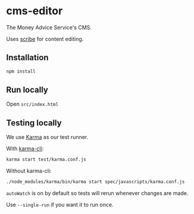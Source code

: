 # cms-editor

The Money Advice Service's CMS.

Uses [scribe](https://github.com/guardian/scribe/) for content editing.

## Installation

```sh
npm install
```

## Run locally

Open `src/index.html`

## Testing locally

We use [Karma](http://karma-runner.github.io) as our test runner.

With [karma-cli](https://www.npmjs.org/package/karma-cli):

```sh
karma start test/karma.conf.js
```

Without karma-cli:

```sh
./node_modules/karma/bin/karma start spec/javascripts/karma.conf.js
```

`autoWatch` is on by default so tests will rerun whenever changes are made.

Use `--single-run` if you want it to run once.
